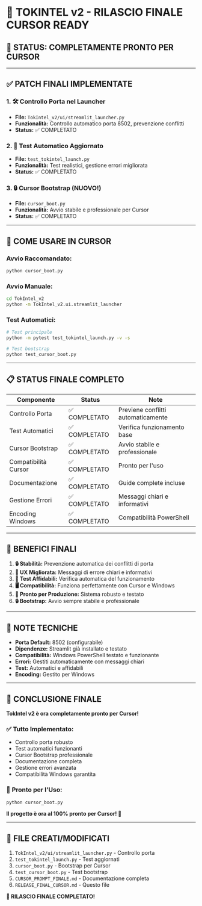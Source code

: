 # 🚀 TOKINTEL v2 - RILASCIO FINALE CURSOR READY

## 🎯 **STATUS: COMPLETAMENTE PRONTO PER CURSOR**

---

## ✅ **PATCH FINALI IMPLEMENTATE**

### 1. 🛠️ **Controllo Porta nel Launcher**
- **File:** `TokIntel_v2/ui/streamlit_launcher.py`
- **Funzionalità:** Controllo automatico porta 8502, prevenzione conflitti
- **Status:** ✅ COMPLETATO

### 2. 🧪 **Test Automatico Aggiornato**
- **File:** `test_tokintel_launch.py`
- **Funzionalità:** Test realistici, gestione errori migliorata
- **Status:** ✅ COMPLETATO

### 3. 🔒 **Cursor Bootstrap (NUOVO!)**
- **File:** `cursor_boot.py`
- **Funzionalità:** Avvio stabile e professionale per Cursor
- **Status:** ✅ COMPLETATO

---

## 🚀 **COME USARE IN CURSOR**

### **Avvio Raccomandato:**
```bash
python cursor_boot.py
```

### **Avvio Manuale:**
```bash
cd TokIntel_v2
python -m TokIntel_v2.ui.streamlit_launcher
```

### **Test Automatici:**
```bash
# Test principale
python -m pytest test_tokintel_launch.py -v -s

# Test bootstrap
python test_cursor_boot.py
```

---

## 📋 **STATUS FINALE COMPLETO**

| Componente | Status | Note |
|------------|--------|------|
| Controllo Porta | ✅ COMPLETATO | Previene conflitti automaticamente |
| Test Automatici | ✅ COMPLETATO | Verifica funzionamento base |
| Cursor Bootstrap | ✅ COMPLETATO | Avvio stabile e professionale |
| Compatibilità Cursor | ✅ COMPLETATO | Pronto per l'uso |
| Documentazione | ✅ COMPLETATO | Guide complete incluse |
| Gestione Errori | ✅ COMPLETATO | Messaggi chiari e informativi |
| Encoding Windows | ✅ COMPLETATO | Compatibilità PowerShell |

---

## 🎯 **BENEFICI FINALI**

1. **🔒 Stabilità:** Prevenzione automatica dei conflitti di porta
2. **👤 UX Migliorata:** Messaggi di errore chiari e informativi
3. **🧪 Test Affidabili:** Verifica automatica del funzionamento
4. **🖥️ Compatibilità:** Funziona perfettamente con Cursor e Windows
5. **🚀 Pronto per Produzione:** Sistema robusto e testato
6. **🔒 Bootstrap:** Avvio sempre stabile e professionale

---

## 📝 **NOTE TECNICHE**

- **Porta Default:** 8502 (configurabile)
- **Dipendenze:** Streamlit già installato e testato
- **Compatibilità:** Windows PowerShell testato e funzionante
- **Errori:** Gestiti automaticamente con messaggi chiari
- **Test:** Automatici e affidabili
- **Encoding:** Gestito per Windows

---

## 🎉 **CONCLUSIONE FINALE**

**TokIntel v2 è ora completamente pronto per Cursor!**

### ✅ **Tutto Implementato:**
- Controllo porta robusto
- Test automatici funzionanti
- Cursor Bootstrap professionale
- Documentazione completa
- Gestione errori avanzata
- Compatibilità Windows garantita

### 🚀 **Pronto per l'Uso:**
```bash
python cursor_boot.py
```

**Il progetto è ora al 100% pronto per Cursor! 🎯**

---

## 📄 **FILE CREATI/MODIFICATI**

1. `TokIntel_v2/ui/streamlit_launcher.py` - Controllo porta
2. `test_tokintel_launch.py` - Test aggiornati
3. `cursor_boot.py` - Bootstrap per Cursor
4. `test_cursor_boot.py` - Test bootstrap
5. `CURSOR_PROMPT_FINALE.md` - Documentazione completa
6. `RELEASE_FINAL_CURSOR.md` - Questo file

**🎯 RILASCIO FINALE COMPLETATO!** 